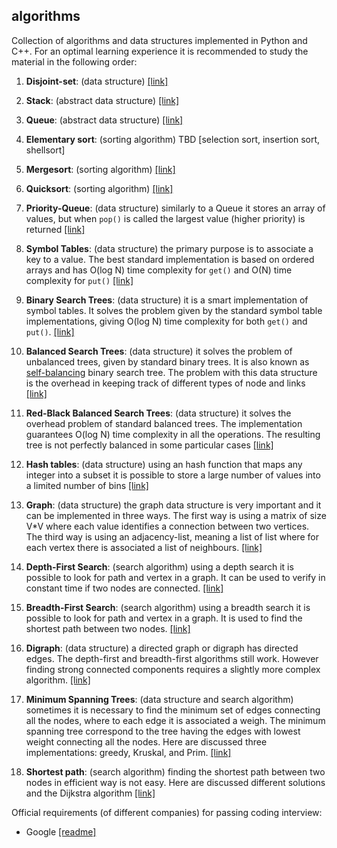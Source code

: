 
algorithms
-----------

Collection of algorithms and data structures implemented in Python and C++. For an optimal learning experience it is recommended to study the material in the following order:

1. **Disjoint-set**: (data structure) [[link]](./disjoint-set)

2. **Stack**: (abstract data structure) [[link]](./stack)

3. **Queue**: (abstract data structure) [[link]](./queue)

4. **Elementary sort**: (sorting algorithm) TBD [selection sort, insertion sort, shellsort]

5. **Mergesort**: (sorting algorithm) [[link]](./mergesort)

6. **Quicksort**: (sorting algorithm) [[link]](./quicksort)

7. **Priority-Queue**: (data structure) similarly to a Queue it stores an array of values, but when `pop()` is called the largest value (higher priority) is returned [[link]](./priority-queue)

8. **Symbol Tables**: (data structure) the primary purpose is to associate a key to a value. The best standard implementation is based on ordered arrays and has O(log N) time complexity for `get()` and O(N) time complexity for `put()` [[link]](./symbol-tables)

9. **Binary Search Trees**: (data structure) it is a smart implementation of symbol tables. It solves the problem given by the standard symbol table implementations, giving O(log N) time complexity for both `get()` and `put()`. [[link]](./binary-search-trees)

10. **Balanced Search Trees**: (data structure) it solves the problem of unbalanced trees, given by standard binary trees. It is also known as [self-balancing](https://en.wikipedia.org/wiki/Self-balancing_binary_search_tree) binary search tree. The problem with this data structure is the overhead in keeping track of different types of node and links [[link]](./balanced-search-trees)

11. **Red-Black Balanced Search Trees**: (data structure) it solves the overhead problem of standard balanced trees. The implementation guarantees O(log N) time complexity in all the operations. The resulting tree is not perfectly balanced in some particular cases [[link]](./red-black-balanced-search-trees)

12. **Hash tables**: (data structure) using an hash function that maps any integer into a subset it is possible to store a large number of values into a limited number of bins [[link]](./hash-functions)

13. **Graph**: (data structure) the graph data structure is very important and it can be implemented in three ways. The first way is using a matrix of size V*V where each value identifies a connection between two vertices. The third way is using an adjacency-list, meaning a list of list where for each vertex there is associated a list of neighbours. [[link]](./graph)

14. **Depth-First Search**: (search algorithm) using a depth search it is possible to look for path and vertex in a graph. It can be used to verify in constant time if two nodes are connected. [[link]](./depth-first-search)

15. **Breadth-First Search**: (search algorithm) using a breadth search it is possible to look for path and vertex in a graph. It is used to find the shortest path between two nodes. [[link]](./breadth-first-search)

16. **Digraph**: (data structure) a directed graph or digraph has directed edges. The depth-first and breadth-first algorithms still work. However finding strong connected components requires a slightly more complex algorithm. [[link]](./digraph)

17. **Minimum Spanning Trees**: (data structure and search algorithm) sometimes it is necessary to find the minimum set of edges connecting all the nodes, where to each edge it is associated a weigh. The minimum spanning tree correspond to the tree having the edges with lowest weight connecting all the nodes. Here are discussed three implementations: greedy, Kruskal, and Prim. [[link]](./minimum-spanning-trees)

17. **Shortest path**: (search algorithm) finding the shortest path between two nodes in efficient way is not easy. Here are discussed different solutions and the Dijkstra algorithm [[link]](./shortest-path)

Official requirements (of different companies) for passing coding interview:

- Google [[readme]](./interview/google.md)
